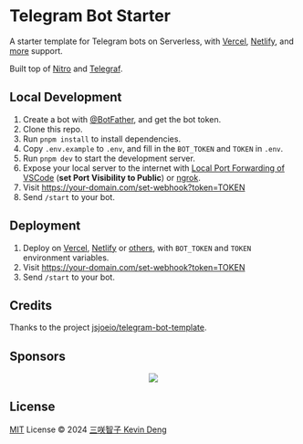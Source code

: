 # Telegram Bot Starter

A starter template for Telegram bots on Serverless, with [Vercel](https://vercel.com), [Netlify](https://netlify.com), and [more](https://nitro.unjs.io/deploy) support.

Built top of [Nitro](https://nitro.unjs.io/) and [Telegraf](https://telegraf.js.org).

## Local Development

1. Create a bot with [@BotFather](https://t.me/BotFather), and get the bot token.
2. Clone this repo.
3. Run `pnpm install` to install dependencies.
4. Copy `.env.example` to `.env`, and fill in the `BOT_TOKEN` and `TOKEN` in `.env`.
5. Run `pnpm dev` to start the development server.
6. Expose your local server to the internet with [Local Port Forwarding of VSCode](https://code.visualstudio.com/docs/editor/port-forwarding) (**set Port Visibility to Public**) or [ngrok](https://ngrok.com/).
7. Visit https://your-domain.com/set-webhook?token=TOKEN
8. Send `/start` to your bot.

## Deployment

1. Deploy on [Vercel](https://vercel.com), [Netlify](https://netlify.com) or [others](https://nitro.unjs.io/deploy), with `BOT_TOKEN` and `TOKEN` environment variables.
2. Visit https://your-domain.com/set-webhook?token=TOKEN
3. Send `/start` to your bot.

## Credits

Thanks to the project [jsjoeio/telegram-bot-template](https://github.com/jsjoeio/telegram-bot-template).

## Sponsors

<p align="center">
  <a href="https://cdn.jsdelivr.net/gh/sxzz/sponsors/sponsors.svg">
    <img src='https://cdn.jsdelivr.net/gh/sxzz/sponsors/sponsors.svg'/>
  </a>
</p>

## License

[MIT](./LICENSE) License © 2024 [三咲智子 Kevin Deng](https://github.com/sxzz)
